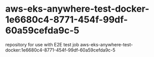 # aws-eks-anywhere-test-docker-1e6680c4-8771-454f-99df-60a59cefda9c-5
repository for use with E2E test job aws-eks-anywhere-test-docker:1e6680c4-8771-454f-99df-60a59cefda9c-5
